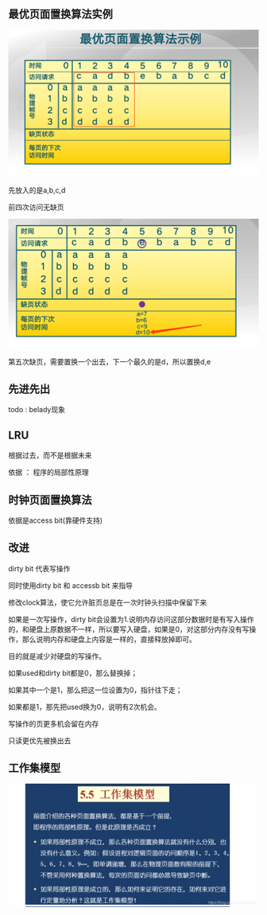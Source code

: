 ## 最优页面置换算法实例

![page](../assets/21.png)

先放入的是a,b,c,d

前四次访问无缺页

![page](../assets/22.png)

第五次缺页，需要置换一个出去，下一个最久的是d，所以置换d,e

## 先进先出

todo : belady现象

## LRU

根据过去，而不是根据未来

依据 ： 程序的局部性原理


## 时钟页面置换算法

依据是access bit(靠硬件支持)

## 改进

dirty bit 代表写操作

同时使用dirty bit 和 accessb bit 来指导

修改clock算法，使它允许脏页总是在一次时钟头扫描中保留下来

如果是一次写操作，dirty bit会设置为1.说明内存访问这部分数据时是有写入操作的，和硬盘上原数据不一样，所以要写入硬盘，如果是0，对这部分内存没有写操作，那么说明内存和硬盘上内容是一样的，直接释放掉即可。

目的就是减少对硬盘的写操作。

如果used和dirty bit都是0，那么替换掉；

如果其中一个是1，那么把这一位设置为0，指针往下走；

如果都是1，那先把used换为0，说明有2次机会。

写操作的页更多机会留在内存

只读更优先被换出去

## 工作集模型

![page](../assets/23.png)